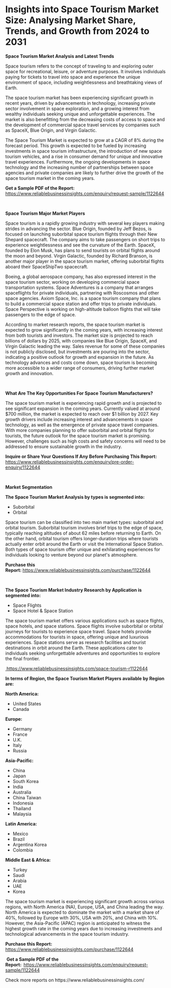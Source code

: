 <p><h1>Insights into Space Tourism Market Size: Analysing Market Share, Trends, and Growth from 2024 to 2031</h1></p><p><strong>Space Tourism Market Analysis and Latest Trends</strong></p>
<p><p>Space tourism refers to the concept of traveling to and exploring outer space for recreational, leisure, or adventure purposes. It involves individuals paying for tickets to travel into space and experience the unique environment of space, including weightlessness and breathtaking views of Earth.</p><p>The space tourism market has been experiencing significant growth in recent years, driven by advancements in technology, increasing private sector involvement in space exploration, and a growing interest from wealthy individuals seeking unique and unforgettable experiences. The market is also benefitting from the decreasing costs of access to space and the development of commercial space travel services by companies such as SpaceX, Blue Origin, and Virgin Galactic.</p><p>The Space Tourism Market is expected to grow at a CAGR of 8% during the forecast period. This growth is expected to be fueled by increasing investments in space tourism infrastructure, the introduction of new space tourism vehicles, and a rise in consumer demand for unique and innovative travel experiences. Furthermore, the ongoing developments in space technology and the increasing number of partnerships between space agencies and private companies are likely to further drive the growth of the space tourism market in the coming years.</p></p>
<p><strong>Get a Sample PDF of the Report:&nbsp;</strong> <a href="https://www.reliablebusinessinsights.com/enquiry/request-sample/1122644">https://www.reliablebusinessinsights.com/enquiry/request-sample/1122644</a></p>
<p>&nbsp;</p>
<p><strong>Space Tourism Major Market Players</strong></p>
<p><p>Space tourism is a rapidly growing industry with several key players making strides in advancing the sector. Blue Origin, founded by Jeff Bezos, is focused on launching suborbital space tourism flights through their New Shepard spacecraft. The company aims to take passengers on short trips to experience weightlessness and see the curvature of the Earth. SpaceX, founded by Elon Musk, has plans to send tourists on orbital flights around the moon and beyond. Virgin Galactic, founded by Richard Branson, is another major player in the space tourism market, offering suborbital flights aboard their SpaceShipTwo spacecraft.</p><p>Boeing, a global aerospace company, has also expressed interest in the space tourism sector, working on developing commercial space transportation systems. Space Adventures is a company that arranges spaceflights for private individuals, partnering with Roscosmos and other space agencies. Axiom Space, Inc. is a space tourism company that plans to build a commercial space station and offer trips to private individuals. Space Perspective is working on high-altitude balloon flights that will take passengers to the edge of space.</p><p>According to market research reports, the space tourism market is expected to grow significantly in the coming years, with increasing interest from both tourists and investors. The market size is projected to reach billions of dollars by 2025, with companies like Blue Origin, SpaceX, and Virgin Galactic leading the way. Sales revenue for some of these companies is not publicly disclosed, but investments are pouring into the sector, indicating a positive outlook for growth and expansion in the future. As technology advances and costs come down, space tourism is becoming more accessible to a wider range of consumers, driving further market growth and innovation.</p></p>
<p>&nbsp;</p>
<p><strong>What Are The Key Opportunities For Space Tourism Manufacturers?</strong></p>
<p><p>The space tourism market is experiencing rapid growth and is projected to see significant expansion in the coming years. Currently valued at around $700 million, the market is expected to reach over $1 billion by 2027. Key growth drivers include increasing interest and advancements in space technology, as well as the emergence of private space travel companies. With more companies planning to offer suborbital and orbital flights for tourists, the future outlook for the space tourism market is promising. However, challenges such as high costs and safety concerns will need to be addressed to ensure sustainable growth in the industry.</p></p>
<p><strong>Inquire or Share Your Questions If Any Before Purchasing This Report:</strong> <a href="https://www.reliablebusinessinsights.com/enquiry/pre-order-enquiry/1122644">https://www.reliablebusinessinsights.com/enquiry/pre-order-enquiry/1122644</a></p>
<p>&nbsp;</p>
<p><strong>Market Segmentation</strong></p>
<p><strong>The Space Tourism Market Analysis by types is segmented into:</strong></p>
<p><ul><li>Suborbital</li><li>Orbital</li></ul></p>
<p><p>Space tourism can be classified into two main market types: suborbital and orbital tourism. Suborbital tourism involves brief trips to the edge of space, typically reaching altitudes of about 62 miles before returning to Earth. On the other hand, orbital tourism offers longer-duration trips where tourists actually enter orbit around the Earth or visit the International Space Station. Both types of space tourism offer unique and exhilarating experiences for individuals looking to venture beyond our planet's atmosphere.</p></p>
<p><strong>Purchase this Report:&nbsp;</strong><a href="https://www.reliablebusinessinsights.com/purchase/1122644">https://www.reliablebusinessinsights.com/purchase/1122644</a></p>
<p>&nbsp;</p>
<p><strong>The Space Tourism Market Industry Research by Application is segmented into:</strong></p>
<p><ul><li>Space Flights</li><li>Space Hotel & Space Station</li></ul></p>
<p><p>The space tourism market offers various applications such as space flights, space hotels, and space stations. Space flights involve suborbital or orbital journeys for tourists to experience space travel. Space hotels provide accommodations for tourists in space, offering unique and luxurious experiences. Space stations serve as research facilities and tourist destinations in orbit around the Earth. These applications cater to individuals seeking unforgettable adventures and opportunities to explore the final frontier.</p></p>
<p><a href="https://www.reliablebusinessinsights.com/space-tourism-r1122644">&nbsp;https://www.reliablebusinessinsights.com/space-tourism-r1122644</a></p>
<p><strong>In terms of Region, the Space Tourism Market Players available by Region are:</strong></p>
<p>
    <p> <strong> North America: </strong>
        <ul>
            <li>United States</li>
            <li>Canada</li>
        </ul>
        </p> 
    <p> <strong> Europe: </strong>
        <ul>
            <li>Germany</li>
            <li>France</li>
            <li>U.K.</li>
            <li>Italy</li>
            <li>Russia</li>
        </ul>
        </p> 
    <p> <strong> Asia-Pacific: </strong>
        <ul>
            <li>China</li>
            <li>Japan</li>
            <li>South Korea</li>
            <li>India</li>
            <li>Australia</li>
            <li>China Taiwan</li>
            <li>Indonesia</li>
            <li>Thailand</li>
            <li>Malaysia</li>
        </ul>
        </p> 
    <p> <strong> Latin America: </strong>
        <ul>
            <li>Mexico</li>
            <li>Brazil</li>
            <li>Argentina Korea</li>
            <li>Colombia</li>
        </ul>
        </p> 
    <p> <strong> Middle East & Africa: </strong>
        <ul>
            <li>Turkey</li>
            <li>Saudi</li>
            <li>Arabia</li>
            <li>UAE</li>
            <li>Korea</li>
        </ul>
    </p>
    </p>
<p><p>The space tourism market is experiencing significant growth across various regions, with North America (NA), Europe, USA, and China leading the way. North America is expected to dominate the market with a market share of 40%, followed by Europe with 30%, USA with 20%, and China with 10%. However, the Asia-Pacific (APAC) region is anticipated to witness the highest growth rate in the coming years due to increasing investments and technological advancements in the space tourism industry.</p></p>
<p><strong>Purchase this Report: </strong><a href="https://www.reliablebusinessinsights.com/purchase/1122644">https://www.reliablebusinessinsights.com/purchase/1122644</a></p>
<p>&nbsp;<strong>Get a Sample PDF of the Report:&nbsp;&nbsp;</strong><a href="https://www.reliablebusinessinsights.com/enquiry/request-sample/1122644">https://www.reliablebusinessinsights.com/enquiry/request-sample/1122644</a></p>
<p><strong></strong></p>
<p>Check more reports on https://www.reliablebusinessinsights.com/</p>